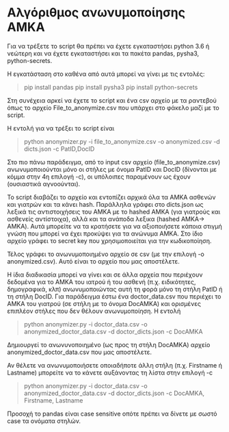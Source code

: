 # Αλγόριθμος ανωνυμοποίησης ΑΜΚΑ

Για να τρέξετε το script θα πρέπει να έχετε εγκαταστήσει python 3.6 ή νεώτερη και να έχετε εγκαταστήσει και τα πακέτα pandas, pysha3, python-secrets.

Η εγκατάσταση στο καθένα από αυτά μπορεί να γίνει με τις εντολές:
> pip install pandas
> pip install pysha3
> pip install python-secrets

Στη συνέχεια αρκεί να έχετε το script και ένα csv αρχείο με τα ραντεβού όπως το αρχείο 
File_to_anonymize.csv που υπάρχει στο φάκελο μαζί με το script.

Η εντολή για να τρέξει το script είναι

> python anonymizer.py -i file_to_anonymize.csv -o anonymized.csv -d dicts.json -c PatID,DocID

Στο πιο πάνω παράδειγμα, από το input csv αρχείο (file_to_anonymize.csv) ανωνυμοποιούνται μόνο οι στήλες με όνομα PatID και DocID (δίνονται με κόμμα στην 4η επιλογή -c), οι υπόλοιπες παραμένουν ως έχουν (ουσιαστικά αγνοούνται).

To script διαβάζει το αρχείο και εντοπίζει αρχικά όλα τα ΑΜΚΑ ασθενών και γιατρών και τα κάνει hash. Παράλληλα γράφει στο dicts.json ως λεξικά τις αντιστοιχήσεις του AMKA με το hashed AMKA (για γιατρούς και ασθενείς αντίστοιχα), αλλά και τα ανάποδα λεξικα (hashed AMKA→ AMKA). Αυτά μπορείτε να τα κρατήσετε για να αξιοποιήσετε κάποια στιγμή γνώση που μπορεί να έχει προκύψει για τα ανώνυμα ΑΜΚΑ. Στο ίδιο αρχείο γράφει το secret key που χρησιμοποιείται για την κωδικοποίηση.

Τέλος γράφει το ανωνυμοποιημένο αρχείο σε csv (με την επιλογή -ο anonymized.csv). Αυτό είναι το αρχείο που μας αποστέλετε.

Η ίδια διαδικασία μπορεί να γίνει και σε άλλα αρχεία που περιέχουν δεδομένα για το ΑΜΚΑ του ιατρού ή του ασθενή (π.χ. ειδικότητες, δημογραφικά, κλπ) ανωνυμοποιώντας αυτή τη φορά μόνο τη στήλη PatID ή τη στήλη DocID.
Για παράδειγμα έστω ένα doctor_data.csv που περιέχει το AMKA του γιατρού (σε στήλη με το όνομα DocAMKA) και ορισμένες επιπλέον στήλες που δεν θέλουν ανωνυμοποίηση. Η εντολή 

> python anonymizer.py -i doctor_data.csv -o anonymized_doctor_data.csv -d doctor_dicts.json -c DocAMKA

Δημιουργεί το ανωνυνοποιημένο (ως προς τη στήλη DocAMKA) αρχείο anonymized_doctor_data.csv που μας αποστέλετε.

Αν θέλετε να ανωνυμοποιήσετε οποιαδήποτε άλλη στήλη (π.χ. Firstname ή Lastname) μπορείτε να το κάνετε αυξάνοντας τη λίστα στην επιλογή -c
> python anonymizer.py -i doctor_data.csv -o anonymized_doctor_data.csv -d doctor_dicts.json -c DocAMKA, Firstname, Lastname

Προσοχή το pandas είναι case sensitive οπότε πρέπει να δίνετε με σωστό case τα ονόματα στηλών.

